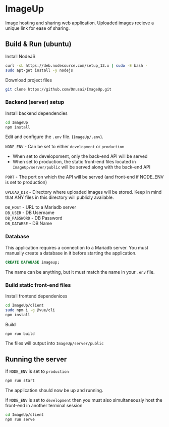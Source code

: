 
# ImageUp
Image hosting and sharing web application. Uploaded images recieve a unique link for ease of sharing.

## Build & Run (ubuntu)
Install NodeJS
```bash
curl -sL https://deb.nodesource.com/setup_13.x | sudo -E bash -
sudo apt-get install -y nodejs
```

Download project files
```bash
git clone https://github.com/Onusai/ImageUp.git
```

### Backend (server) setup
Install backend dependencies
```bash
cd ImageUp
npm install
```
Edit and configure the `.env` file. (`ImageUp/.env`).  

`NODE_ENV` - Can be set to either `development` or `production`  
- When set to developoment, only the back-end API will be served  
- When set to production, the static front-end files located in `ImageUp/server/public`  will be served along with the back-end API  

`PORT` - The port on which the API will be served (and front-end if NODE_ENV is set to production)  

`UPLOAD_DIR` - Directory where uploaded images will be stored. Keep in mind that ANY files in this directory will publicly available.  

`DB_HOST` - URL to a Mariadb server  
`DB_USER` - DB Username  
`DB_PASSWORD` - DB Password  
`DB_DATABSE` - DB Name  

### Database
This application requires a connection to a Mariadb server. You must manually create a database in it before starting the application.
```sql
CREATE DATABASE imageup;
```
The name can be anything, but it must match the name in your `.env` file.

### Build static front-end files
Install frontend dependenices
```bash
cd ImageUp/client
sudo npm i -g @vue/cli
npm install
```
Build
```bash
npm run build
```
The files will output into `ImageUp/server/public`


## Running the server
If `NODE_ENV` is set to `production`
```bash
npm run start
```
The application should now be up and running.


If `NODE_ENV` is set to `development` then you must also simultaneously host the front-end in another terminal session
```bash
cd ImageUp/client
npm run serve
```
